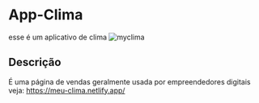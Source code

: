 # App-Clima
esse é um aplicativo de clima 
![myclima](https://user-images.githubusercontent.com/110907635/203638900-62f39946-999c-40c5-aed6-cb4c65a1994f.png)

## Descrição

É uma página de vendas geralmente usada por empreendedores digitais
<br/>
veja: https://meu-clima.netlify.app/

